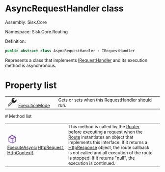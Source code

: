 <!--

Copyrights 2023 Sisk Framework - CypherPotato
Published under MIT license

!!! DO NOT EDIT THIS FILE !!!
This file was generated by a tool in the Sisk package. To edit the information in this documentation,
edit the XML documentation present in the Sisk source code.

-->

# AsyncRequestHandler class
Assembly: Sisk.Core

Namespace: Sisk.Core.Routing

Definition:

```cs
public abstract class AsyncRequestHandler : IRequestHandler
```

Represents a class that implements <a href="/read?q=/contents/spec/Sisk.Core.Routing.IRequestHandler.md">IRequestHandler</a> and its execution method is asynchronous.

# Property list
<table>
    <tbody>
<tr>
    <td width="33%">
        <img class="icon" src="/assets/img/icons/property.svg">
        <a href="/read?q=/contents/spec/Sisk.Core.Routing.AsyncRequestHandler.ExecutionMode.md">
            ExecutionMode
        </a>
    </td>
    <td>
        Gets or sets when this RequestHandler should run.
    <td>
</tr>
    </tbody>
</table>
# Method list
<table>
    <tbody>
<tr>
    <td width="33%">
        <img class="icon" src="/assets/img/icons/method.svg">
        <a href="/read?q=/contents/spec/Sisk.Core.Routing.AsyncRequestHandler.ExecuteAsync(HttpRequest-HttpContext).md">
            ExecuteAsync(HttpRequest, HttpContext)
        </a>
    </td>
    <td>
        This method is called by the <a href="/read?q=/contents/spec/Sisk.Core.Routing.Router.md">Router</a> before executing a request when the <a href="/read?q=/contents/spec/Sisk.Core.Routing.Route.md">Route</a> instantiates an object that implements this interface. If it returns a <a href="/read?q=/contents/spec/Sisk.Core.Http.HttpResponse.md">HttpResponse</a> object, the route callback is not called and all execution of the route is stopped. If it returns "null", the execution is continued.
    <td>
</tr>
    </tbody>
</table>
